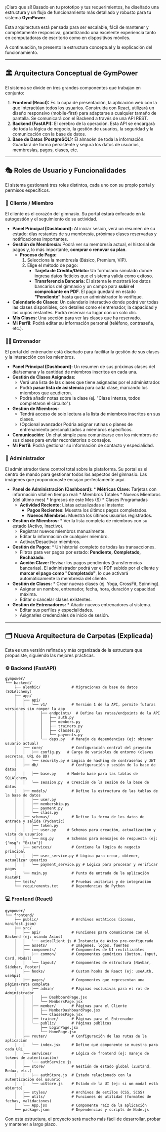 ¡Claro que sí\! Basado en tu prototipo y tus requerimientos, he diseñado una estructura y un flujo de funcionamiento más detallado y robusto para tu sistema **GymPower**.

Esta arquitectura está pensada para ser escalable, fácil de mantener y completamente responsiva, garantizando una excelente experiencia tanto en computadoras de escritorio como en dispositivos móviles.

A continuación, te presento la estructura conceptual y la explicación del funcionamiento.

-----

## 🏛️ Arquitectura Conceptual de GymPower

El sistema se divide en tres grandes componentes que trabajan en conjunto:

1.  **Frontend (React):** Es la capa de presentación, la aplicación web con la que interactúan todos los usuarios. Construida con React, utilizará un diseño responsivo (mobile-first) para adaptarse a cualquier tamaño de pantalla. Se comunicará con el Backend a través de una API REST.
2.  **Backend (FastAPI):** El cerebro de la operación. Esta API se encargará de toda la lógica de negocio, la gestión de usuarios, la seguridad y la comunicación con la base de datos.
3.  **Base de Datos (PostgreSQL):** El almacén de toda la información. Guardará de forma persistente y segura los datos de usuarios, membresías, pagos, clases, etc.

-----

## 🎭 Roles de Usuario y Funcionalidades

El sistema gestionará tres roles distintos, cada uno con su propio portal y permisos específicos.

### 👤 **Cliente / Miembro**

El cliente es el corazón del gimnasio. Su portal estará enfocado en la autogestión y el seguimiento de su actividad.

  * **Panel Principal (Dashboard):** Al iniciar sesión, verá un resumen de su estado: días restantes de su membresía, próximas clases reservadas y notificaciones importantes.
  * **Gestión de Membresía:** Podrá ver su membresía actual, el historial de pagos y, lo más importante, **comprar o renovar su plan**.
      * **Proceso de Pago:**
        1.  Selecciona la membresía (Básico, Premium, VIP).
        2.  Elige el método de pago:
              * **Tarjeta de Crédito/Débito:** Un formulario simulado donde ingresa datos ficticios que el sistema valida como exitoso.
              * **Transferencia Bancaria:** El sistema le mostrará los datos bancarios del gimnasio y un campo para **subir el comprobante en PDF**. El pago quedará en estado **"Pendiente"** hasta que un administrador lo verifique.
  * **Calendario de Clases:** Un calendario interactivo donde podrá ver todas las clases disponibles, con detalles como el entrenador, la capacidad y los cupos restantes. Podrá reservar su lugar con un solo clic.
  * **Mis Clases:** Una sección para ver las clases que ha reservado.
  * **Mi Perfil:** Podrá editar su información personal (teléfono, contraseña, etc.).

### 👨‍🏫 **Entrenador**

El portal del entrenador está diseñado para facilitar la gestión de sus clases y la interacción con los miembros.

  * **Panel Principal (Dashboard):** Un resumen de sus próximas clases del día/semana y la cantidad de miembros inscritos en cada una.
  * **Gestión de Clases Asignadas:**
      * Verá una lista de las clases que tiene asignadas por el administrador.
      * Podrá **pasar lista de asistencia** para cada clase, marcando los miembros que acudieron.
      * Podrá añadir notas sobre la clase (ej. "Clase intensa, todos completaron el circuito").
  * **Gestión de Miembros:**
      * Tendrá acceso de solo lectura a la lista de miembros inscritos en sus clases.
      * (Opcional avanzado) Podría asignar rutinas o planes de entrenamiento personalizados a miembros específicos.
  * **Comunicación:** Un chat simple para comunicarse con los miembros de sus clases para enviar recordatorios o consejos.
  * **Mi Perfil:** Podrá gestionar su información de contacto y especialidad.

### 👑 **Administrador**

El administrador tiene control total sobre la plataforma. Su portal es el centro de mando para gestionar todos los aspectos del gimnasio. Las imágenes que proporcionaste encajan perfectamente aquí.

  * **Panel de Administración (Dashboard):**     \* **Métricas Clave:** Tarjetas con información vital en tiempo real:
    \* Miembros Totales
    \* Nuevos Miembros (del último mes)
    \* Ingresos de este Mes ($)
    \* Clases Programadas
      * **Actividad Reciente:** Listas actualizadas al instante:
          * **Pagos Recientes:** Muestra los últimos pagos completados.
          * **Nuevos Miembros:** Muestra los últimos usuarios registrados.
  * **Gestión de Miembros:**     \* Ver la lista completa de miembros con su estado (Activo, Inactivo).
      * Registrar nuevos miembros manualmente.
      * Editar la información de cualquier miembro.
      * Activar/Desactivar miembros.
  * **Gestión de Pagos:**     \* Un historial completo de todas las transacciones.
      * Filtros para ver pagos por estado: **Pendiente, Completado, Rechazado**.
      * **Acción Clave:** Revisar los pagos pendientes (transferencias bancarias). El administrador podrá ver el PDF subido por el cliente y **marcar el pago como "Completado"**, lo que activará automáticamente la membresía del cliente.
  * **Gestión de Clases:**     \* Crear nuevas clases (ej. Yoga, CrossFit, Spinning).
      * Asignar un nombre, entrenador, fecha, hora, duración y capacidad máxima.
      * Editar o cancelar clases existentes.
  * **Gestión de Entrenadores:**     \* Añadir nuevos entrenadores al sistema.
      * Editar sus perfiles y especialidades.
      * Asignarles credenciales de inicio de sesión.

-----

## 🗂️ Nueva Arquitectura de Carpetas (Explicada)

Esta es una versión refinada y más organizada de la estructura que propusiste, siguiendo las mejores prácticas.

### ⚙️ **Backend (FastAPI)**

```
gympower/
└── backend/
    ├── alembic/              # Migraciones de base de datos (SQLAlchemy)
    ├── app/
    │   ├── api/
    │   │   └── v1/           # Versión 1 de la API, permite futuras versiones sin romper la app
    │   │       ├── endpoints/  # Define las rutas/endpoints de la API
    │   │       │   ├── auth.py
    │   │       │   ├── members.py
    │   │       │   ├── trainers.py
    │   │       │   ├── classes.py
    │   │       │   └── payments.py
    │   │       └── deps.py   # Manejo de dependencias (ej: obtener usuario actual)
    │   ├── core/             # Configuración central del proyecto
    │   │   ├── config.py   # Carga de variables de entorno (claves secretas, URL de BD)
    │   │   └── security.py # Lógica de hashing de contraseñas y JWT
    │   ├── db/               # Configuración y sesión de la base de datos
    │   │   ├── base.py     # Modelo base para las tablas de SQLAlchemy
    │   │   └── session.py  # Creación de la sesión de la base de datos
    │   ├── models/           # Define la estructura de las tablas de la base de datos
    │   │   ├── user.py
    │   │   ├── membership.py
    │   │   ├── payment.py
    │   │   └── class.py
    │   ├── schemas/          # Define la forma de los datos de entrada y salida (Pydantic)
    │   │   ├── token.py
    │   │   ├── user.py     # Schemas para creación, actualización y vista de usuarios
    │   │   └── msg.py      # Schemas para mensajes de respuesta (ej: {"msg": "Éxito"})
    │   ├── services/         # Contiene la lógica de negocio principal
    │   │   ├── user_service.py # Lógica para crear, obtener, actualizar usuarios
    │   │   └── payment_service.py # Lógica para procesar y verificar pagos
    │   └── main.py           # Punto de entrada de la aplicación FastAPI
    ├── tests/                # Pruebas unitarias y de integración
    └── requirements.txt      # Dependencias de Python
```

### 💻 **Frontend (React)**

```
gympower/
└── frontend/
    ├── public/               # Archivos estáticos (íconos, manifest.json)
    ├── src/
    │   ├── api/              # Funciones para comunicarse con el Backend (ej: usando Axios)
    │   │   └── axiosClient.js # Instancia de Axios pre-configurada
    │   ├── assets/           # Imágenes, logos, fuentes
    │   ├── components/       # Componentes de UI reutilizables
    │   │   ├── common/       # Componentes genéricos (Button, Input, Card, Modal)
    │   │   └── layout/       # Componentes de estructura (Navbar, Sidebar, Footer)
    │   ├── hooks/            # Custom hooks de React (ej: useAuth, useApi)
    │   ├── pages/            # Componentes que representan una página/ruta completa
    │   │   ├── admin/        # Páginas exclusivas para el rol de Administrador
    │   │   │   ├── DashboardPage.jsx
    │   │   │   └── MembersPage.jsx
    │   │   ├── member/       # Páginas para el Cliente
    │   │   │   ├── MemberDashboardPage.jsx
    │   │   │   └── ClassesPage.jsx
    │   │   ├── trainer/      # Páginas para el Entrenador
    │   │   └── public/       # Páginas públicas
    │   │       ├── LoginPage.jsx
    │   │       └── HomePage.jsx
    │   ├── router/           # Configuración de las rutas de la aplicación
    │   │   └── index.jsx     # Define qué componente se muestra para cada URL
    │   ├── services/         # Lógica de frontend (ej: manejo de tokens de autenticación)
    │   │   └── authService.js
    │   ├── store/            # Gestión de estado global (Zustand, Redux, etc.)
    │   │   ├── authStore.js  # Estado relacionado con la autenticación del usuario
    │   │   └── uiStore.js    # Estado de la UI (ej: si un modal está abierto)
    │   ├── styles/           # Archivos de estilos (CSS, SCSS)
    │   ├── utils/            # Funciones de utilidad (formateo de fechas, validaciones)
    │   └── App.jsx           # Componente raíz de la aplicación
    └── package.json          # Dependencias y scripts de Node.js
```

Con esta estructura, el proyecto será mucho más fácil de desarrollar, probar y mantener a largo plazo.
